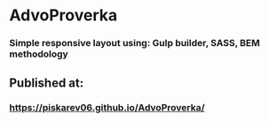 #  AdvoProverka

### Simple responsive layout using: Gulp builder, SASS, BEM methodology

## Published at:
### https://piskarev06.github.io/AdvoProverka/
